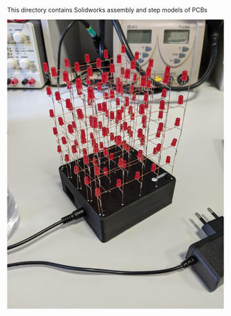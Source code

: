 This directory contains Solidworks assembly and step models of PCBs

![](Images/PXL_20211001_124730153.jpg)
